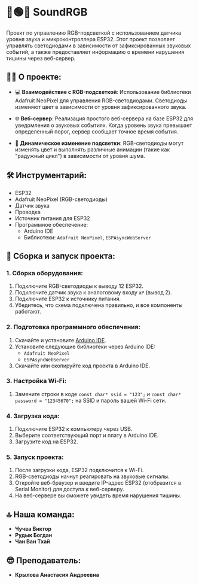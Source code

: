 # 🔴🟢🔵 SoundRGB

Проект по управлению RGB-подсветкой с использованием датчика уровня звука и микроконтроллера ESP32. Этот проект позволяет управлять светодиодами в зависимости от зафиксированных звуковых событий, а также предоставляет информацию о времени нарушения тишины через веб-сервер.

## :man_technologist: О проекте:

- 💻 **Взаимодействие с RGB-подсветкой**: Использование библиотеки Adafruit NeoPixel для управления RGB-светодиодами. Светодиоды изменяют цвет в зависимости от уровня зафиксированного звука.
  
- 🌐 **Веб-сервер**: Реализация простого веб-сервера на базе ESP32 для уведомления о звуковых событиях. Когда уровень звука превышает определенный порог, сервер сообщает точное время события.

- 🌈 **Динамическое изменение подсветки**: RGB-светодиоды могут изменять цвет и выполнять различные анимации (такие как "радужный цикл") в зависимости от уровня шума.

## :hammer_and_wrench: Инструментарий:

- ESP32
- Adafruit NeoPixel (RGB-светодиоды)
- Датчик звука
- Проводка
- Источник питания для ESP32
- Программное обеспечение:
  - Arduino IDE
  - Библиотеки: `Adafruit NeoPixel`, `ESPAsyncWebServer`

## 🚀 Сборка и запуск проекта:

### 1. Сборка оборудования:

1. Подключите RGB-светодиоды к выводу 12 ESP32.
2. Подключите датчик звука к аналоговому входу `aP` (вывод 2).
3. Подключите ESP32 к источнику питания.
4. Убедитесь, что схема подключена правильно, и все компоненты работают.

### 2. Подготовка программного обеспечения:

1. Скачайте и установите [Arduino IDE](https://www.arduino.cc/en/software).
2. Установите следующие библиотеки через Arduino IDE:
   - `Adafruit NeoPixel`
   - `ESPAsyncWebServer`
3. Скачайте или скопируйте код проекта в Arduino IDE.

### 3. Настройка Wi-Fi:

1. Замените строки в коде `const char* ssid = "123";` и `const char* password = "12345670";` на SSID и пароль вашей Wi-Fi сети.

### 4. Загрузка кода:

1. Подключите ESP32 к компьютеру через USB.
2. Выберите соответствующий порт и плату в Arduino IDE.
3. Загрузите код на ESP32.

### 5. Запуск проекта:

1. После загрузки кода, ESP32 подключится к Wi-Fi.
2. RGB-светодиоды начнут реагировать на звуковые сигналы.
3. Откройте веб-браузер и введите IP-адрес ESP32 (отобразится в Serial Monitor) для доступа к веб-серверу.
4. На веб-сервере вы сможете увидеть время нарушения тишины.

## 🔝 Наша команда:

- **Чучва Виктор**
- **Рудык Богдан**
- **Чан Ван Тхай**

## 😎 Преподаватель:

- **Крылова Анастасия Андреевна**

